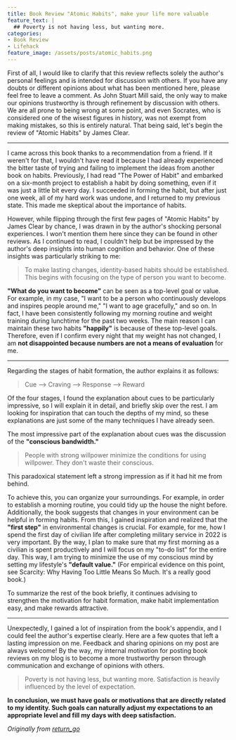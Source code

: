```yaml
---
title: Book Review "Atomic Habits", make your life more valuable
feature_text: |
  ## Poverty is not having less, but wanting more.
categories:
- Book Review
- Lifehack
feature_image: /assets/posts/atomic_habits.png
---
```


First of all, I would like to clarify that this review reflects solely the author's personal feelings and is intended for discussion with others. If you have any doubts or different opinions about what has been mentioned here, please feel free to leave a comment. As John Stuart Mill said, the only way to make our opinions trustworthy is through refinement by discussion with others. We are all prone to being wrong at some point, and even Socrates, who is considered one of the wisest figures in history, was not exempt from making mistakes, so this is entirely natural. That being said, let's begin the review of "Atomic Habits" by James Clear.

---

I came across this book thanks to a recommendation from a friend. If it weren't for that, I wouldn't have read it because I had already experienced the bitter taste of trying and failing to implement the ideas from another book on habits. Previously, I had read "The Power of Habit" and embarked on a six-month project to establish a habit by doing something, even if it was just a little bit every day. I succeeded in forming the habit, but after just one week, all of my hard work was undone, and I returned to my previous state. This made me skeptical about the importance of habits.

However, while flipping through the first few pages of "Atomic Habits" by James Clear by chance, I was drawn in by the author's shocking personal experiences. I won't mention them here since they can be found in other reviews. As I continued to read, I couldn't help but be impressed by the author's deep insights into human cognition and behavior. One of these insights was particularly striking to me:


> To make lasting changes, identity-based habits should be established. This begins with focusing on the type of person you want to become.

__"What do you want to become"__ can be seen as a top-level goal or value. For example, in my case, "I want to be a person who continuously develops and inspires people around me," "I want to age gracefully," and so on. In fact, I have been consistently following my morning routine and weight training during lunchtime for the past two weeks. The main reason I can maintain these two habits **"happily"** is because of these top-level goals. Therefore, even if I confirm every night that my weight has not changed, I am __not disappointed because numbers are not a means of evaluation__ for me.

---

Regarding the stages of habit formation, the author explains it as follows:

> Cue --> Craving --> Response --> Reward

Of the four stages, I found the explanation about cues to be particularly impressive, so I will explain it in detail, and briefly skip over the rest. I am looking for inspiration that can touch the depths of my mind, so these explanations are just some of the many techniques I have already seen.

The most impressive part of the explanation about cues was the discussion of the __"conscious bandwidth."__

> People with strong willpower minimize the conditions for using willpower. They don't waste their conscious.

This paradoxical statement left a strong impression as if it had hit me from behind.

To achieve this, you can organize your surroundings. For example, in order to establish a morning routine, you could tidy up the house the night before. Additionally, the book suggests that changes in your environment can be helpful in forming habits. From this, I gained inspiration and realized that the __"first step"__ in environmental changes is crucial. For example, for me, how I spend the first day of civilian life after completing military service in 2022 is very important. By the way, I plan to make sure that my first morning as a civilian is spent productively and I will focus on my "to-do list" for the entire day. This way, I am trying to minimize the use of my conscious mind by setting my lifestyle's __"default value."__ (For empirical evidence on this point, see Scarcity: Why Having Too Little Means So Much. It's a really good book.)

To summarize the rest of the book briefly, it continues advising to strengthen the motivation for habit formation, make habit implementation easy, and make rewards attractive.

---

Unexpectedly, I gained a lot of inspiration from the book's appendix, and I could feel the author's expertise clearly. Here are a few quotes that left a lasting impression on me. Feedback and sharing opinions on my post are always welcome! By the way, my internal motivation for posting book reviews on my blog is to become a more trustworthy person through communication and exchange of opinions with others.

> Poverty is not having less, but wanting more. Satisfaction is heavily influenced by the level of expectation.

__In conclusion, we must have goals or motivations that are directly related to my identity. Such goals can naturally adjust my expectations to an appropriate level and fill my days with deep satisfaction.__


_Originally from [return_go](https://blog.naver.com/ie1914/222616646926)_
